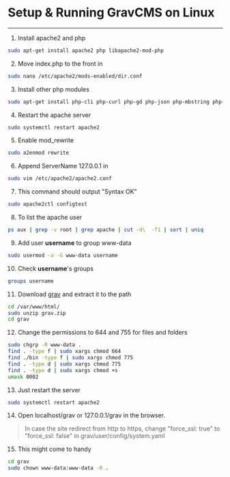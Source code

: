 # Setup & Running GravCMS on Linux
---

1. Install apache2 and php
```sh
sudo apt-get install apache2 php libapache2-mod-php
```

2. Move index.php to the front in
```sh
sudo nano /etc/apache2/mods-enabled/dir.conf
```

3. Install other php modules
```sh
sudo apt-get install php-cli php-curl php-gd php-json php-mbstring php-xml php-zip php-apcu php-yaml php-xdebug
```

4. Restart the apache server
```sh
sudo systemctl restart apache2
```

5. Enable mod_rewrite
```sh
sudo a2enmod rewrite
```

6. Append ServerName 127.0.0.1 in
```sh
sudo vim /etc/apache2/apache2.conf
```

7. This command should output "Syntax OK"
```sh
sudo apache2ctl configtest
```

8. To list the apache user
```sh
ps aux | grep -v root | grep apache | cut -d\  -f1 | sort | uniq
```
9. Add user **username** to group www-data
```sh
sudo usermod -a -G www-data username
```
10. Check **username**'s groups
```sh
groups username
```

11. Download [grav](https://getgrav.org/downloads) and extract it to the path
```sh
cd /var/www/html/
sudo unzip grav.zip
cd grav
```

12. Change the permissions to 644 and 755 for files and folders
```sh
sudo chgrp -R www-data .
find . -type f | sudo xargs chmod 664
find ./bin -type f | sudo xargs chmod 775
find . -type d | sudo xargs chmod 775
find . -type d | sudo xargs chmod +s
umask 0002
```

13. Just restart the server
```sh
sudo systemctl restart apache2
```

14. Open localhost/grav or 127.0.0.1/grav in the browser.

> In case the site redirect from http to https, change "force_ssl: true" to "force_ssl: false" in grav/user/config/system.yaml

15. This might come to handy
```sh
cd grav
sudo chown www-data:www-data -R .
```
